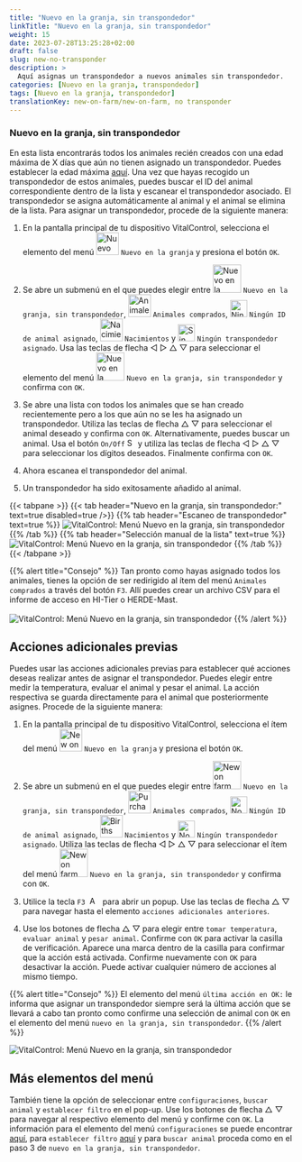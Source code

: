 ```yaml
---
title: "Nuevo en la granja, sin transpondedor"
linkTitle: "Nuevo en la granja, sin transpondedor"
weight: 15
date: 2023-07-28T13:25:28+02:00
draft: false
slug: new-no-transponder
description: >
  Aquí asignas un transpondedor a nuevos animales sin transpondedor.
categories: [Nuevo en la granja, transpondedor]
tags: [Nuevo en la granja, transpondedor]
translationKey: new-on-farm/new-on-farm, no transponder
---
```

### Nuevo en la granja, sin transpondedor

En esta lista encontrarás todos los animales recién creados con una edad máxima de X días que aún no tienen asignado un transpondedor. Puedes establecer la edad máxima [aquí](/es/docs/settings/animal-registration/#establecer-valores-por-defecto). Una vez que hayas recogido un transpondedor de estos animales, puedes buscar el ID del animal correspondiente dentro de la lista y escanear el transpondedor asociado. El transpondedor se asigna automáticamente al animal y el animal se elimina de la lista. Para asignar un transpondedor, procede de la siguiente manera:

1. En la pantalla principal de tu dispositivo VitalControl, selecciona el elemento del menú <img src="/icons/main/new-on-farm.svg" width="40" align="bottom" alt="Nuevo en la granja" /> `Nuevo en la granja` y presiona el botón `OK`.

2. Se abre un submenú en el que puedes elegir entre <img src="/icons/registration/new-on-farm-no-transponder.svg" width="50" align="bottom" alt="Nuevo en la granja, sin transpondedor" /> `Nuevo en la granja, sin transpondedor`, <img src="/icons/main/new-on-farm.svg" width="40" align="bottom" alt="Animales comprados" /> `Animales comprados`, <img src="/icons/registration/no-eartag-number.svg" width="30" align="bottom" alt="Ningún ID   de animal" /> `Ningún ID de animal asignado`, <img src="/icons/main/births.svg" width="40" align="bottom" alt="Nacimientos" /> `Nacimientos` y <img src="/icons/registration/no-transponder.svg" width="30" align="bottom" alt="Sin transpondedor asignado" /> `Ningún transpondedor asignado`. Usa las teclas de flecha ◁ ▷ △ ▽ para seleccionar el elemento del menú <img src="/icons/registration/new-on-farm-no-transponder.svg" width="50" align="bottom" alt="Nuevo en la granja, sin transpondedor" /> `Nuevo en la granja, sin transpondedor` y confirma con `OK`.

3. Se abre una lista con todos los animales que se han creado recientemente pero a los que aún no se les ha asignado un transpondedor. Utiliza las teclas de flecha △ ▽ para seleccionar el animal deseado y confirma con `OK`. Alternativamente, puedes buscar un animal. Usa el botón `On/Off` <img src="/icons/footer/search.svg" width="15" align="bottom" alt="Search" /> y utiliza las teclas de flecha ◁ ▷ △ ▽ para seleccionar los dígitos deseados. Finalmente confirma con `OK`.

4. Ahora escanea el transpondedor del animal.

5. Un transpondedor ha sido exitosamente añadido al animal.

{{< tabpane >}}
{{< tab header="Nuevo en la granja, sin transpondedor:" text=true disabled=true />}}
{{% tab header="Escaneo de transpondedor" text=true %}}
![VitalControl: Menú Nuevo en la granja, sin transpondedor](../images/notransponder-scan.png "Nuevo en la granja, sin transpondedor")
{{% /tab %}}
{{% tab header="Selección manual de la lista" text=true %}}
![VitalControl: Menú Nuevo en la granja, sin transpondedor](../images/notransponder.png "Nuevo en la granja, sin transpondedor")
{{% /tab %}}
{{< /tabpane >}}

{{% alert title="Consejo" %}}
Tan pronto como hayas asignado todos los animales, tienes la opción de ser redirigido al ítem del menú `Animales comprados` a través del botón `F3`. Allí puedes crear un archivo CSV para el informe de acceso en HI-Tier o HERDE-Mast. <br/>
<br/>
![VitalControl: Menú Nuevo en la granja, sin transpondedor](../images/redirect.png "Redirección")
{{% /alert %}}

## Acciones adicionales previas

Puedes usar las acciones adicionales previas para establecer qué acciones deseas realizar antes de asignar el transpondedor. Puedes elegir entre medir la temperatura, evaluar el animal y pesar el animal. La acción respectiva se guarda directamente para el animal que posteriormente asignes. Procede de la siguiente manera:

1. En la pantalla principal de tu dispositivo VitalControl, selecciona el ítem del menú <img src="/icons/main/new-on-farm.svg" width="40" align="bottom" alt="New on farm" /> `Nuevo en la granja` y presiona el botón `OK`.

2. Se abre un submenú en el que puedes elegir entre <img src="/icons/registration/new-on-farm-no-transponder.svg" width="50" align="bottom" alt="New on farm, no transponder" /> `Nuevo en la granja, sin transpondedor`, <img src="/icons/main/new-on-farm.svg" width="40" align="bottom" alt="Purchased animals" /> `Animales comprados`, <img src="/icons/registration/no-eartag-number.svg" width="30" align="bottom" alt="No national animal ID" /> `Ningún ID de animal asignado`, <img src="/icons/main/births.svg" width="40" align="bottom" alt="Births" /> `Nacimientos` y <img src="/icons/registration/no-transponder.svg" width="30" align="bottom" alt="No transponder assigned" /> `Ningún transpondedor asignado`. Utiliza las teclas de flecha ◁ ▷ △ ▽ para seleccionar el ítem del menú <img src="/icons/registration/new-on-farm-no-transponder.svg" width="50" align="bottom" alt="New on farm, no transponder" /> `Nuevo en la granja, sin transpondedor` y confirma con `OK`.

3. Utilice la tecla `F3` &nbsp;<img src="/icons/footer/open-popup.svg" width="15" align="bottom" alt="Aufruf Popup" />&nbsp; para abrir un popup. Use las teclas de flecha △ ▽ para navegar hasta el elemento `acciones adicionales anteriores`.

4. Use los botones de flecha △ ▽ para elegir entre `tomar temperatura`, `evaluar animal` y `pesar animal`. Confirme con `OK` para activar la casilla de verificación. Aparece una marca dentro de la casilla para confirmar que la acción está activada. Confirme nuevamente con `OK` para desactivar la acción. Puede activar cualquier número de acciones al mismo tiempo.

{{% alert title="Consejo" %}}
El elemento del menú `última acción en OK:` le informa que asignar un transpondedor siempre será la última acción que se llevará a cabo tan pronto como confirme una selección de animal con `OK` en el elemento del menú `nuevo en la granja, sin transpondedor`.
{{% /alert %}}

![VitalControl: Menú Nuevo en la granja, sin transpondedor](../images/actions.png "Acciones adicionales")

 ## Más elementos del menú

También tiene la opción de seleccionar entre `configuraciones`, `buscar animal` y `establecer filtro` en el pop-up. Use los botones de flecha △ ▽ para navegar al respectivo elemento del menú y confirme con `OK`. La información para el elemento del menú `configuraciones` se puede encontrar [aquí](/es/docs/settings/animal-registration/#establecer-valores-por-defecto), para `establecer filtro` [aquí](/es/docs/filter/) y para `buscar animal` proceda como en el paso 3 de `nuevo en la granja, sin transpondedor`.
